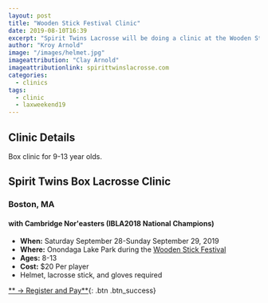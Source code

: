 ```yaml
---
layout: post
title: "Wooden Stick Festival Clinic"
date: 2019-08-10T16:39
excerpt: "Spirit Twins Lacrosse will be doing a clinic at the Wooden Stick Festival"
author: "Kroy Arnold"
image: "/images/helmet.jpg"
imageattribution: "Clay Arnold"
imageattributionlink: spirittwinslacrosse.com
categories:
  - clinics
tags:
  - clinic
  - laxweekend19
---
```


## Clinic Details
Box clinic for 9-13 year olds.

## Spirit Twins Box Lacrosse Clinic
### Boston, MA
#### with Cambridge Nor'easters (IBLA2018 National Champions)

*   **When:** Saturday September 28-Sunday September 29, 2019
*   **Where:** Onondaga Lake Park during the [Wooden Stick Festival](https://indigenousvalues.org/laxweekend19/)
*   **Ages:** 8-13
*   **Cost:** $20 Per player
*   Helmet, lacrosse stick, and gloves required

[** → Register and Pay**](/registration/){: .btn .btn_success}
